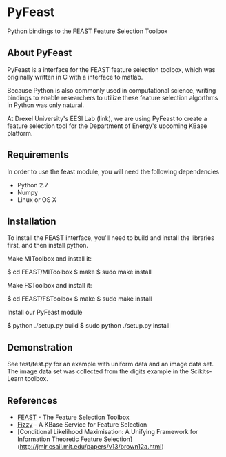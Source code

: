 # PyFeast

Python bindings to the FEAST Feature Selection Toolbox

## About PyFeast

PyFeast is a interface for the FEAST feature selection toolbox, which was
originally written in C with a interface to matlab.

Because Python is also commonly used in computational science, writing bindings 
to enable researchers to utilize these feature selection algorthms in Python 
was only natural.

At Drexel University's EESI Lab (link), we are using PyFeast to create a feature
selection tool for the Department of Energy's upcoming KBase platform.

 
## Requirements
In order to use the feast module, you will need the following dependencies

* Python 2.7
* Numpy
* Linux or OS X 

## Installation
To install the FEAST interface, you'll need to build and install the libraries 
first, and then install python.

Make MIToolbox and install it:

$ cd FEAST/MIToolbox
$ make
$ sudo make install

Make FSToolbox and install it:

$ cd FEAST/FSToolbox
$ make
$ sudo make install

Install our PyFeast module

$ python ./setup.py build
$ sudo python ./setup.py install


## Demonstration
See test/test.py for an example with uniform data and an image
data set. The image data set was collected from the digits example in 
the Scikits-Learn toolbox.

## References
* [FEAST](http://www.cs.man.ac.uk/~gbrown/fstoolbox/) - The Feature Selection Toolbox  
* [Fizzy](http://www.kbase.us/developer-zone/api-documentation/fizzy-feature-selection-service/)  - A KBase Service for Feature Selection
* [Conditional Likelihood Maximisation: A Unifying Framework for Information Theoretic Feature Selection]
(http://jmlr.csail.mit.edu/papers/v13/brown12a.html) 
